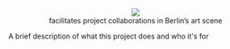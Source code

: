 <div align="center">
  <img src="https://res.cloudinary.com/dbpv82leg/image/upload/c_fill,g_auto,w_300/v1673965776/logo.png" />
</div>

<div align="center"> facilitates project collaborations in Berlin’s art scene </div>

A brief description of what this project does and who it's for


